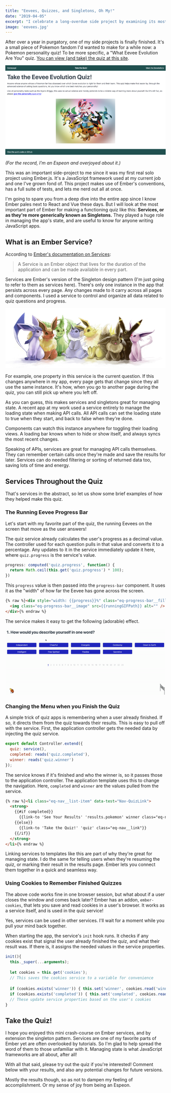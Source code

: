 ```yaml
---
title: "Eevees, Quizzes, and Singletons, Oh My!"
date: "2019-04-05"
excerpt: "I celebrate a long-overdue side project by examining its most important pieces - services, singletons, and which Eeveelution matches my personality."
image: 'eevees.jpg'
---
```

After over a year in purgatory, one of my side projects is finally finished. It's a small piece of Pokemon fandom I'd wanted to make for a while now: a Pokemon personality quiz! To be more specific, a "What Eevee Evolution Are You" quiz. [You can view (and take) the quiz at this site](https://eeveequiz.com/).

!["The homepage of the 'What Eeveelution Are You' quiz site."](/assets/images/posts/eevee-quizzes-singletons/eeveelution_home.png)

_(For the record, I'm an Espeon and overjoyed about it.)_

This was an important side-project to me since it was my first real solo project using Ember.js. It's a JavaScript framework used at my current job and one I've grown fond of. This project makes use of Ember's conventions, has a full suite of tests, and lets me nerd out all at once.

I'm going to spare you from a deep dive into the entire app since I know Ember pales next to React and Vue these days. But I will look at the most important part of Ember for making a functioning quiz like this: **Services, or as they're more generically known as Singletons.** They played a huge role in managing the app's state, and are useful to know for anyone writing JavaScript apps.

## What is an Ember Service?

According to [Ember's documentation on Services](https://guides.emberjs.com/release/applications/services/):

> A Service is an Ember object that lives for the duration of the application and can be made available in every part.

Services are Ember's version of the Singleton design pattern (I'm just going to refer to them as services here). There's only one instance in the app that persists across every page. Any changes made to it carry across all pages and components. I used a service to control and organize all data related to quiz questions and progress.

<img class="post-content--full-bleed" src="/assets/images/posts/eevee-quizzes-singletons/eevee_art.jpeg" alt="A drawing of all the Eevee evolutions sitting together" />

For example, one property in this service is the current question. If this changes anywhere in my app, every page gets that change since they all use the same instance. It's how, when you go to another page during the quiz, you can still pick up where you left off.

As you can guess, this makes services and singletons great for managing state. A recent app at my work used a service entirely to manage the loading state when making API calls. All API calls can set the loading state to true when they start, and back to false when they're done.

Components can watch this instance anywhere for toggling their loading views. A loading bar knows when to hide or show itself, and always syncs the most recent changes.

Speaking of APIs, services are great for managing API calls themselves. They can remember certain calls once they're made and save the results for later. Services can do needed filtering or sorting of returned data too, saving lots of time and energy.

## Services Throughout the Quiz

That's services in the abstract, so let us show some brief examples of how they helped make this quiz.

### The Running Eevee Progress Bar

Let's start with my favorite part of the quiz, the running Eevees on the screen that move as the user answers!

The quiz service already calculates the user's progress as a decimal value. The controller used for each question pulls in that value and converts it to a percentage. Any updates to it in the service immediately update it here, where `quiz.progress` is the service's value.

```javascript
progress: computed('quiz.progress', function() {
  return Math.ceil(this.get('quiz.progress') * 100);
})
```

This `progress` value is then passed into the `progress-bar` component. It uses it as the "width" of how far the Eevee has gone across the screen.

```html
{% raw %}<div style="width: {{progress}}%" class="eq-progress-bar__fill">
  <img class="eq-progress-bar__image" src={{runningGIFPath}} alt="" />
</div>{% endraw %}
```

The service makes it easy to get the following (adorable) effect.

![A GIF showing different Eevees running across the screen as a user completes the quiz.](/assets/images/posts/eevee-quizzes-singletons/quiz_flow.gif)

### Changing the Menu when you Finish the Quiz

A simple trick of quiz apps is remembering when a user already finished. If so, it directs them from the quiz towards their results. This is easy to pull off with the service. First, the application controller gets the needed data by injecting the quiz service.

```javascript
export default Controller.extend({
  quiz: service(),
  completed: reads('quiz.completed'),
  winner: reads('quiz.winner')
});
```

The service knows if it's finished and who the winner is, so it passes those to the application controller. The application template uses this to change the navigation. Here, `completed` and `winner` are the values pulled from the service.

```html
{% raw %}<li class="eq-nav__list-item" data-test="Nav-QuizLink">
  <strong>
    {{#if completed}}
      {{link-to 'See Your Results' 'results.pokemon' winner class="eq-nav__link"}}
    {{else}}
      {{link-to 'Take the Quiz!' 'quiz' class="eq-nav__link"}}
    {{/if}}
  </strong>
</li>{% endraw %}
```

Linking services to templates like this are part of why they're great for managing state. I do the same for telling users when they're resuming the quiz, or marking their result in the results page. Ember lets you connect them together in a quick and seamless way.

### Using Cookies to Remember Finished Quizzes

The above code works fine in one browser session, but what about if a user closes the window and comes back later? Ember has an addon, `ember-cookies`, that lets you save and read cookies in a user's browser. It works as a service itself, and is used in the quiz service!

Yes, services can be used in other services. I'll wait for a moment while you pull your mind back together.

When starting the app, the service's `init` hook runs. It checks if any cookies exist that signal the user already finished the quiz, and what their result was. If there is, it assigns the needed values in the service properties.

```javascript
init(){
  this._super(...arguments);

  let cookies = this.get('cookies');
  // This saves the cookies service to a variable for convenience

  if (cookies.exists('winner')) { this.set('winner', cookies.read('winner')); }
  if (cookies.exists('completed')) { this.set('completed', cookies.read('completed')); }
  // These update service properties based on the user's cookies
}
```

## Take the Quiz!

I hope you enjoyed this mini crash-course on Ember services, and by extension the singleton pattern. Services are one of my favorite parts of Ember yet are often overlooked by tutorials. So I'm glad to help spread the word of them to those unfamiliar with it. Managing state is what JavaScript frameworks are all about, after all!

With all that said, please try out the quiz if you're interested! Comment below with your results, and also any potential changes for future versions.

Mostly the results though, so as not to dampen my feeling of accomplishment. Or my sense of joy from being an Espeon.
